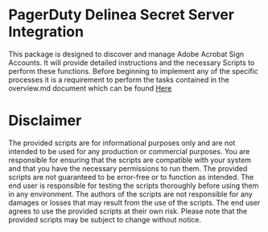 # PagerDuty Delinea Secret Server Integration

This package is designed to discover and manage Adobe Acrobat Sign Accounts. It will provide detailed instructions and the necessary Scripts to perform these functions. Before beginning to implement any of the specific processes it is a requirement to perform the tasks contained in the overview.md document which can be found [Here](./Overview.md)

# Disclaimer

The provided scripts are for informational purposes only and are not intended to be used for any production or commercial purposes. You are responsible for ensuring that the scripts are compatible with your system and that you have the necessary permissions to run them. The provided scripts are not guaranteed to be error-free or to function as intended. The end user is responsible for testing the scripts thoroughly before using them in any environment. The authors of the scripts are not responsible for any damages or losses that may result from the use of the scripts. The end user agrees to use the provided scripts at their own risk. Please note that the provided scripts may be subject to change without notice.